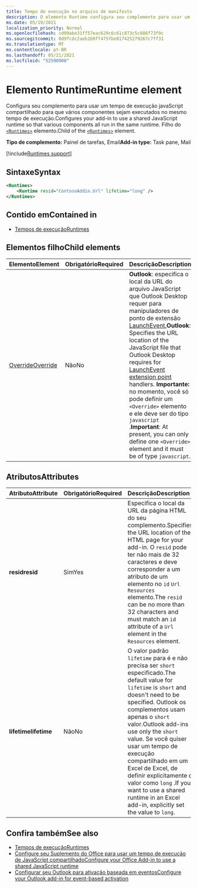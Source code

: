 ```yaml
---
title: Tempo de execução no arquivo de manifesto
description: O elemento Runtime configura seu complemento para usar um tempo de execução JavaScript compartilhado para seus vários componentes, por exemplo, faixa de opções, painel de tarefas, funções personalizadas.
ms.date: 05/19/2021
localization_priority: Normal
ms.openlocfilehash: cd09abe31ff57eac629c6c61c873c5c886f73f9c
ms.sourcegitcommit: 0d9fcdc2aeb160ff475fbe817425279267c7ff31
ms.translationtype: MT
ms.contentlocale: pt-BR
ms.lasthandoff: 05/21/2021
ms.locfileid: "52590908"
---
```

# <a name="runtime-element"></a><span data-ttu-id="b9717-103">Elemento Runtime</span><span class="sxs-lookup"><span data-stu-id="b9717-103">Runtime element</span></span>

<span data-ttu-id="b9717-104">Configura seu complemento para usar um tempo de execução javaScript compartilhado para que vários componentes sejam executados no mesmo tempo de execução.</span><span class="sxs-lookup"><span data-stu-id="b9717-104">Configures your add-in to use a shared JavaScript runtime so that various components all run in the same runtime.</span></span> <span data-ttu-id="b9717-105">Filho do [`<Runtimes>`](runtimes.md) elemento.</span><span class="sxs-lookup"><span data-stu-id="b9717-105">Child of the [`<Runtimes>`](runtimes.md) element.</span></span>

<span data-ttu-id="b9717-106">**Tipo de complemento:** Painel de tarefas, Email</span><span class="sxs-lookup"><span data-stu-id="b9717-106">**Add-in type:** Task pane, Mail</span></span>

[!include[Runtimes support](../../includes/runtimes-note.md)]

## <a name="syntax"></a><span data-ttu-id="b9717-107">Sintaxe</span><span class="sxs-lookup"><span data-stu-id="b9717-107">Syntax</span></span>

```XML
<Runtimes>
    <Runtime resid="ContosoAddin.Url" lifetime="long" />
</Runtimes>
```

## <a name="contained-in"></a><span data-ttu-id="b9717-108">Contido em</span><span class="sxs-lookup"><span data-stu-id="b9717-108">Contained in</span></span>

- [<span data-ttu-id="b9717-109">Tempos de execução</span><span class="sxs-lookup"><span data-stu-id="b9717-109">Runtimes</span></span>](runtimes.md)

## <a name="child-elements"></a><span data-ttu-id="b9717-110">Elementos filho</span><span class="sxs-lookup"><span data-stu-id="b9717-110">Child elements</span></span>

|  <span data-ttu-id="b9717-111">Elemento</span><span class="sxs-lookup"><span data-stu-id="b9717-111">Element</span></span> |  <span data-ttu-id="b9717-112">Obrigatório</span><span class="sxs-lookup"><span data-stu-id="b9717-112">Required</span></span>  |  <span data-ttu-id="b9717-113">Descrição</span><span class="sxs-lookup"><span data-stu-id="b9717-113">Description</span></span>  |
|:-----|:-----|:-----|
| [<span data-ttu-id="b9717-114">Override</span><span class="sxs-lookup"><span data-stu-id="b9717-114">Override</span></span>](override.md) | <span data-ttu-id="b9717-115">Não</span><span class="sxs-lookup"><span data-stu-id="b9717-115">No</span></span> | <span data-ttu-id="b9717-116">**Outlook**: especifica o local da URL do arquivo JavaScript que Outlook Desktop requer para manipuladores de ponto de extensão [LaunchEvent.](../../reference/manifest/extensionpoint.md#launchevent)</span><span class="sxs-lookup"><span data-stu-id="b9717-116">**Outlook**: Specifies the URL location of the JavaScript file that Outlook Desktop requires for [LaunchEvent extension point](../../reference/manifest/extensionpoint.md#launchevent) handlers.</span></span> <span data-ttu-id="b9717-117">**Importante:** no momento, você só pode definir um `<Override>` elemento e ele deve ser do tipo `javascript` .</span><span class="sxs-lookup"><span data-stu-id="b9717-117">**Important**: At present, you can only define one `<Override>` element and it must be of type `javascript`.</span></span>|

## <a name="attributes"></a><span data-ttu-id="b9717-118">Atributos</span><span class="sxs-lookup"><span data-stu-id="b9717-118">Attributes</span></span>

|  <span data-ttu-id="b9717-119">Atributo</span><span class="sxs-lookup"><span data-stu-id="b9717-119">Attribute</span></span>  |  <span data-ttu-id="b9717-120">Obrigatório</span><span class="sxs-lookup"><span data-stu-id="b9717-120">Required</span></span>  |  <span data-ttu-id="b9717-121">Descrição</span><span class="sxs-lookup"><span data-stu-id="b9717-121">Description</span></span>  |
|:-----|:-----|:-----|
|  <span data-ttu-id="b9717-122">**resid**</span><span class="sxs-lookup"><span data-stu-id="b9717-122">**resid**</span></span>  |  <span data-ttu-id="b9717-123">Sim</span><span class="sxs-lookup"><span data-stu-id="b9717-123">Yes</span></span>  | <span data-ttu-id="b9717-124">Especifica o local da URL da página HTML do seu complemento.</span><span class="sxs-lookup"><span data-stu-id="b9717-124">Specifies the URL location of the HTML page for your add-in.</span></span> <span data-ttu-id="b9717-125">O `resid` pode ter não mais de 32 caracteres e deve corresponder a um atributo de um elemento no `id` `Url` `Resources` elemento.</span><span class="sxs-lookup"><span data-stu-id="b9717-125">The `resid` can be no more than 32 characters and must match an `id` attribute of a `Url` element in the `Resources` element.</span></span> |
|  <span data-ttu-id="b9717-126">**lifetime**</span><span class="sxs-lookup"><span data-stu-id="b9717-126">**lifetime**</span></span>  |  <span data-ttu-id="b9717-127">Não</span><span class="sxs-lookup"><span data-stu-id="b9717-127">No</span></span>  | <span data-ttu-id="b9717-128">O valor padrão `lifetime` para é e não precisa ser `short` especificado.</span><span class="sxs-lookup"><span data-stu-id="b9717-128">The default value for `lifetime` is `short` and doesn't need to be specified.</span></span> <span data-ttu-id="b9717-129">Outlook os complementos usam apenas o `short` valor.</span><span class="sxs-lookup"><span data-stu-id="b9717-129">Outlook add-ins use only the `short` value.</span></span> <span data-ttu-id="b9717-130">Se você quiser usar um tempo de execução compartilhado em um Excel de Excel, de definir explicitamente o valor como `long` .</span><span class="sxs-lookup"><span data-stu-id="b9717-130">If you want to use a shared runtime in an Excel add-in, explicitly set the value to `long`.</span></span> |

## <a name="see-also"></a><span data-ttu-id="b9717-131">Confira também</span><span class="sxs-lookup"><span data-stu-id="b9717-131">See also</span></span>

- [<span data-ttu-id="b9717-132">Tempos de execução</span><span class="sxs-lookup"><span data-stu-id="b9717-132">Runtimes</span></span>](runtimes.md)
- [<span data-ttu-id="b9717-133">Configure seu Suplemento do Office para usar um tempo de execução de JavaScript compartilhado</span><span class="sxs-lookup"><span data-stu-id="b9717-133">Configure your Office Add-in to use a shared JavaScript runtime</span></span>](../../develop/configure-your-add-in-to-use-a-shared-runtime.md)
- [<span data-ttu-id="b9717-134">Configurar seu Outlook para ativação baseada em eventos</span><span class="sxs-lookup"><span data-stu-id="b9717-134">Configure your Outlook add-in for event-based activation</span></span>](../../outlook/autolaunch.md)
